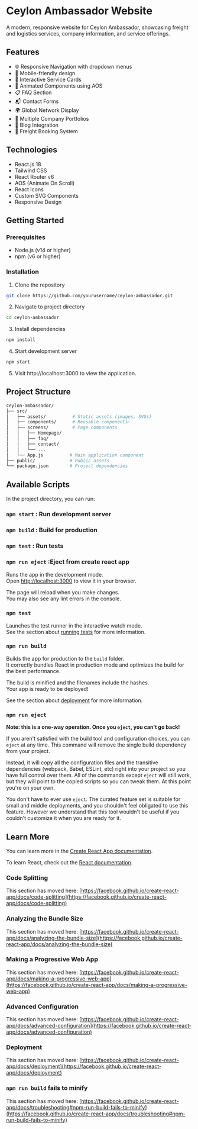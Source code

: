 # Ceylon Ambassador Website

A modern, responsive website for Ceylon Ambassador, showcasing freight and logistics services, company information, and service offerings.

## Features

- 🌐 Responsive Navigation with dropdown menus
- 📱 Mobile-friendly design
- 🎯 Interactive Service Cards
- 🔄 Animated Components using AOS
- 📋 FAQ Section
- 📬 Contact Forms
- 🌍 Global Network Display
- 🏢 Multiple Company Portfolios
- 📰 Blog Integration
- 🛫 Freight Booking System

## Technologies

- React.js 18
- Tailwind CSS
- React Router v6
- AOS (Animate On Scroll)
- React Icons
- Custom SVG Components
- Responsive Design

## Getting Started

### Prerequisites

- Node.js (v14 or higher)
- npm (v6 or higher)

### Installation

1. Clone the repository
```bash
git clone https://github.com/yourusername/ceylon-ambassador.git
```

2. Navigate to project directory

```bash
cd ceylon-ambassador
```

3. Install dependencies

```bash
npm install
```

4. Start development server

```bash
npm start
```

5. Visit http://localhost:3000 to view the application.

## Project Structure
```bash
ceylon-ambassador/
├── src/
│   ├── assets/          # Static assets (images, SVGs)
│   ├── components/      # Reusable components~
│   ├── screens/         # Page components
│   │   ├── Homepage/
│   │   ├── faq/
│   │   ├── contact/
│   │   └── ...
│   └── App.js          # Main application component
├── public/             # Public assets
└── package.json        # Project dependencies
```


## Available Scripts

In the project directory, you can run:

### `npm start` : Run development server
### `npm build` : Build for production
### `npm test`  : Run tests 
### `npm run eject` :Eject from create react app

Runs the app in the development mode.\
Open [http://localhost:3000](http://localhost:3000) to view it in your browser.

The page will reload when you make changes.\
You may also see any lint errors in the console.

### `npm test`

Launches the test runner in the interactive watch mode.\
See the section about [running tests](https://facebook.github.io/create-react-app/docs/running-tests) for more information.

### `npm run build`

Builds the app for production to the `build` folder.\
It correctly bundles React in production mode and optimizes the build for the best performance.

The build is minified and the filenames include the hashes.\
Your app is ready to be deployed!

See the section about [deployment](https://facebook.github.io/create-react-app/docs/deployment) for more information.

### `npm run eject`

**Note: this is a one-way operation. Once you `eject`, you can't go back!**

If you aren't satisfied with the build tool and configuration choices, you can `eject` at any time. This command will remove the single build dependency from your project.

Instead, it will copy all the configuration files and the transitive dependencies (webpack, Babel, ESLint, etc) right into your project so you have full control over them. All of the commands except `eject` will still work, but they will point to the copied scripts so you can tweak them. At this point you're on your own.

You don't have to ever use `eject`. The curated feature set is suitable for small and middle deployments, and you shouldn't feel obligated to use this feature. However we understand that this tool wouldn't be useful if you couldn't customize it when you are ready for it.

## Learn More

You can learn more in the [Create React App documentation](https://facebook.github.io/create-react-app/docs/getting-started).

To learn React, check out the [React documentation](https://reactjs.org/).

### Code Splitting

This section has moved here: [https://facebook.github.io/create-react-app/docs/code-splitting](https://facebook.github.io/create-react-app/docs/code-splitting)

### Analyzing the Bundle Size

This section has moved here: [https://facebook.github.io/create-react-app/docs/analyzing-the-bundle-size](https://facebook.github.io/create-react-app/docs/analyzing-the-bundle-size)

### Making a Progressive Web App

This section has moved here: [https://facebook.github.io/create-react-app/docs/making-a-progressive-web-app](https://facebook.github.io/create-react-app/docs/making-a-progressive-web-app)

### Advanced Configuration

This section has moved here: [https://facebook.github.io/create-react-app/docs/advanced-configuration](https://facebook.github.io/create-react-app/docs/advanced-configuration)

### Deployment

This section has moved here: [https://facebook.github.io/create-react-app/docs/deployment](https://facebook.github.io/create-react-app/docs/deployment)

### `npm run build` fails to minify

This section has moved here: [https://facebook.github.io/create-react-app/docs/troubleshooting#npm-run-build-fails-to-minify](https://facebook.github.io/create-react-app/docs/troubleshooting#npm-run-build-fails-to-minify)
